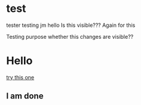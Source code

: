 test
====

tester testing
jm
hello 
Is this visible???
Again for this 

Testing purpose whether this changes are visible??

<H1>Hello</h1>

<a href = "aarogya.com" >try this one </a>

<H2>I am done</H2>